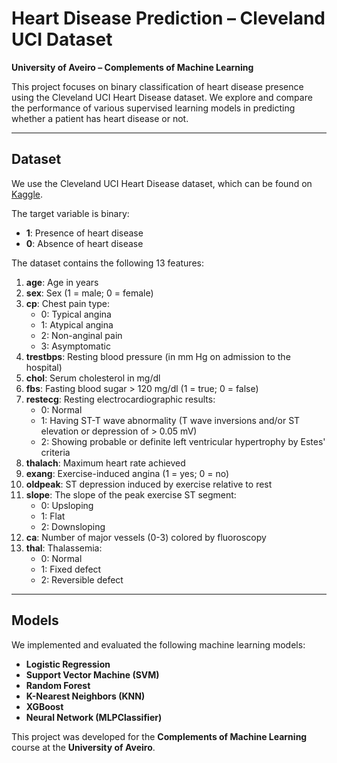 # Heart Disease Prediction – Cleveland UCI Dataset

**University of Aveiro – Complements of Machine Learning**

This project focuses on binary classification of heart disease presence using the Cleveland UCI Heart Disease dataset. We explore and compare the performance of various supervised learning models in predicting whether a patient has heart disease or not.

---

## Dataset

We use the Cleveland UCI Heart Disease dataset, which can be found on [Kaggle](https://www.kaggle.com/datasets/cherngs/heart-disease-cleveland-uci?fbclid=IwAR1Zs9rCsFKeC8-kOWTJF9sP5vB5ThC3pgcBjArKtHnt_uhLcXcv2petlS8).

The target variable is binary:
- **1**: Presence of heart disease
- **0**: Absence of heart disease

The dataset contains the following 13 features:

1. **age**: Age in years
2. **sex**: Sex (1 = male; 0 = female)
3. **cp**: Chest pain type:
   - 0: Typical angina
   - 1: Atypical angina
   - 2: Non-anginal pain
   - 3: Asymptomatic
4. **trestbps**: Resting blood pressure (in mm Hg on admission to the hospital)
5. **chol**: Serum cholesterol in mg/dl
6. **fbs**: Fasting blood sugar > 120 mg/dl (1 = true; 0 = false)
7. **restecg**: Resting electrocardiographic results:
   - 0: Normal
   - 1: Having ST-T wave abnormality (T wave inversions and/or ST elevation or depression of > 0.05 mV)
   - 2: Showing probable or definite left ventricular hypertrophy by Estes' criteria
8. **thalach**: Maximum heart rate achieved
9. **exang**: Exercise-induced angina (1 = yes; 0 = no)
10. **oldpeak**: ST depression induced by exercise relative to rest
11. **slope**: The slope of the peak exercise ST segment:
    - 0: Upsloping
    - 1: Flat
    - 2: Downsloping
12. **ca**: Number of major vessels (0-3) colored by fluoroscopy
13. **thal**: Thalassemia:
    - 0: Normal
    - 1: Fixed defect
    - 2: Reversible defect

---

## Models

We implemented and evaluated the following machine learning models:

- **Logistic Regression**
- **Support Vector Machine (SVM)**
- **Random Forest**
- **K-Nearest Neighbors (KNN)**
- **XGBoost**
- **Neural Network (MLPClassifier)**

This project was developed for the **Complements of Machine Learning** course at the **University of Aveiro**.
